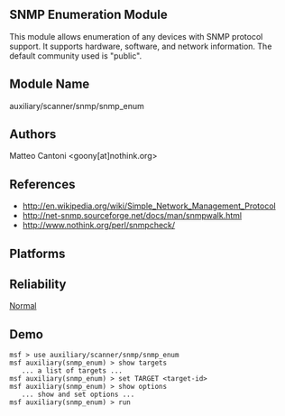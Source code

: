 ## SNMP Enumeration Module

This module allows enumeration of any devices with SNMP 
protocol support. It supports hardware, software, and 
network information. The default community used is "public".


## Module Name
auxiliary/scanner/snmp/snmp_enum

## Authors
Matteo Cantoni <goony[at]nothink.org>


## References
* http://en.wikipedia.org/wiki/Simple_Network_Management_Protocol
* http://net-snmp.sourceforge.net/docs/man/snmpwalk.html
* http://www.nothink.org/perl/snmpcheck/




## Platforms


## Reliability
[Normal](https://github.com/rapid7/metasploit-framework/wiki/Exploit-Ranking)

## Demo

```
msf > use auxiliary/scanner/snmp/snmp_enum
msf auxiliary(snmp_enum) > show targets
   ... a list of targets ...
msf auxiliary(snmp_enum) > set TARGET <target-id>
msf auxiliary(snmp_enum) > show options
   ... show and set options ...
msf auxiliary(snmp_enum) > run
```
    
    